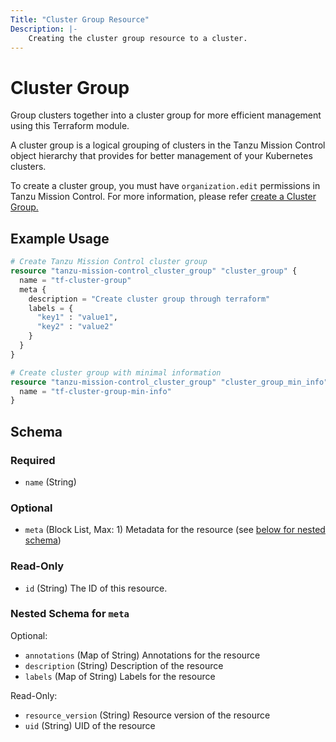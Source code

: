 ```yaml
---
Title: "Cluster Group Resource"
Description: |-
    Creating the cluster group resource to a cluster.
---
```


# Cluster Group

Group clusters together into a cluster group for more efficient management using this Terraform module.

A cluster group is a logical grouping of clusters in the Tanzu Mission Control object hierarchy that provides for better management of your Kubernetes clusters.

To create a cluster group, you must have `organization.edit` permissions in Tanzu Mission Control.
For more information, please refer [create a Cluster Group.][cluster-group]

[cluster-group]: https://techdocs.broadcom.com/us/en/vmware-tanzu/standalone-components/tanzu-mission-control/1-4/tanzu-mission-control-documentation/tanzumc-using-GUID-E36D5205-5291-4201-809D-B8E26277CCF4.html

## Example Usage

```terraform
# Create Tanzu Mission Control cluster group
resource "tanzu-mission-control_cluster_group" "cluster_group" {
  name = "tf-cluster-group"
  meta {
    description = "Create cluster group through terraform"
    labels = {
      "key1" : "value1",
      "key2" : "value2"
    }
  }
}

# Create cluster group with minimal information
resource "tanzu-mission-control_cluster_group" "cluster_group_min_info" {
  name = "tf-cluster-group-min-info"
}
```

<!-- schema generated by tfplugindocs -->
## Schema

### Required

- `name` (String)

### Optional

- `meta` (Block List, Max: 1) Metadata for the resource (see [below for nested schema](#nestedblock--meta))

### Read-Only

- `id` (String) The ID of this resource.

<a id="nestedblock--meta"></a>
### Nested Schema for `meta`

Optional:

- `annotations` (Map of String) Annotations for the resource
- `description` (String) Description of the resource
- `labels` (Map of String) Labels for the resource

Read-Only:

- `resource_version` (String) Resource version of the resource
- `uid` (String) UID of the resource

